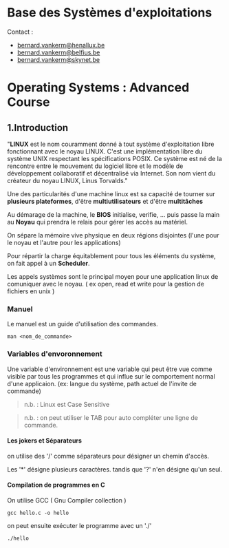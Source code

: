# Base des Systèmes d'exploitations

Contact : 

* bernard.vankerm@henallux.be
* bernard.vankerm@belfius.be
* bernard.vankerm@skynet.be

# Operating Systems : Advanced Course

## 1.Introduction

"**LINUX** est le nom couramment donné à tout système d'exploitation libre fonctionnant avec le noyau LINUX. C'est une implémentation libre du système UNIX respectant les spécifications POSIX. Ce système est né de la rencontre entre le mouvement du logiciel libre et le modèle de développement collaboratif et décentralisé via Internet. Son nom vient du créateur du noyau LINUX, Linus Torvalds."

Une des particularités d'une machine linux est sa capacité de tourner sur **plusieurs plateformes**, d'être **multiutilisateurs** et d'être **multitâches**

Au démarage de la machine, le **BIOS** initialise, verifie, ... puis passe la main au **Noyau** qui prendra le relais pour gérer les accès au matériel.

On sépare la mémoire vive physique en deux régions disjointes (l'une pour le noyau et l'autre pour les applications) 

Pour répartir la charge équitablement pour tous les éléments du système, on fait appel à un **Scheduler**. 

Les appels systèmes sont le principal moyen pour une application linux de comuniquer avec le noyau. ( ex open, read et write pour la gestion de fichiers en unix )

### Manuel

Le manuel est un guide d'utilisation des commandes. 

``` 
man <nom_de_commande>
```

### Variables d'envoronnement
Une variable d'environnement est une variable qui peut être vue comme visible par tous les programmes et qui influe sur le comportement normal d'une applicaion. (ex: langue du système, path actuel de l'invite de commande)

> n.b. : Linux est Case Sensitive 

> n.b. : on peut utiliser le TAB pour auto compléter une ligne de commande.

#### Les jokers et Séparateurs

on utilise des '/' comme séparateurs pour désigner un chemin d'accès. 

Les '*' désigne plusieurs caractères. tandis que '?' n'en désigne qu'un seul. 

#### Compilation de programmes en C

On utilise GCC ( Gnu Compiler collection )

```shell
gcc hello.c -o hello
```

on peut ensuite exécuter le programme avec un './'

```bash
./hello
```

